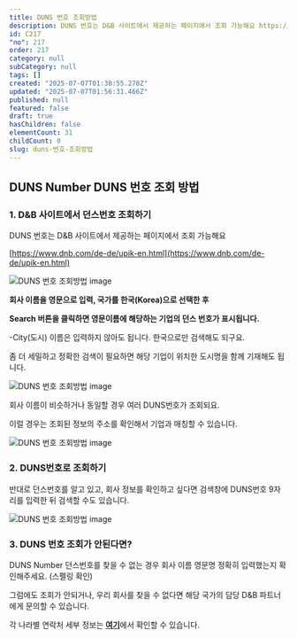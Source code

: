 ```yaml
---
title: DUNS 번호 조회방법
description: DUNS 번호는 D&B 사이트에서 제공하는 페이지에서 조회 가능해요 https://www. dnb. com/de-de/upik-en.
id: C217
"no": 217
order: 217
category: null
subCategory: null
tags: []
created: "2025-07-07T01:38:55.278Z"
updated: "2025-07-07T01:56:31.466Z"
published: null
featured: false
draft: true
hasChildren: false
elementCount: 31
childCount: 0
slug: duns-번호-조회방법
---
```


## DUNS Number DUNS 번호 조회 방법



### 1. D&B 사이트에서 던스번호 조회하기



DUNS 번호는 D&B 사이트에서 제공하는 페이지에서 조회 가능해요

[https://www.dnb.com/de-de/upik-en.html](https://www.dnb.com/de-de/upik-en.html)

![DUNS 번호 조회방법 image](https://image.lemoncloud.io/a67250a7-9d1b-41b0-842f-32dc42042e53)

**회사 이름을 영문으로 입력, 국가를 한국(Korea)으로 선택한 후**

**Search 버튼을 클릭하면 영문이름에 해당하는 기업의 던스 번호가 표시됩니다.**

-City(도시) 이름은 입력하지 않아도 됩니다. 한국으로만 검색해도 되구요.

좀 더 세밀하고 정확한 검색이 필요하면 해당 기업이 위치한 도시명을 함께 기재해도 됩니다.



![DUNS 번호 조회방법 image](https://image.lemoncloud.io/e34b5de1-93fe-4972-bda1-cd7c65b240da)



회사 이름이 비슷하거나 동일할 경우 여러 DUNS번호가 조회되요.

이럴 경우는 조회된 정보의 주소를 확인해서 기업과 매칭할 수 있습니다.

![DUNS 번호 조회방법 image](https://image.lemoncloud.io/c77a2ea9-90f8-4e8e-b6c0-55f7cf9a993f)



### 2. DUNS번호로 조회하기



반대로 던스번호를 알고 있고, 회사 정보를 확인하고 싶다면 검색창에 DUNS번호 9자리를 입력한 뒤 검색할 수도 있습니다.

![DUNS 번호 조회방법 image](https://image.lemoncloud.io/55094109-5646-457b-bd7b-32701f5756c4)



### 3. DUNS 번호 조회가 안된다면?



DUNS Number 던스번호를 찾을 수 없는 경우 회사 이름 영문명 정확히 입력했는지 확인해주세요. (스펠링 확인)

그럼에도 조회가 안되거나, 우리 회사를 찾을 수 없다면 해당 국가의 담당 D&B 파트너에게 문의할 수 있습니다.

각 나라별 연락처 세부 정보는 [**여기**](https://www.dnb.com/de-de/upik-en/contact-upik.html)에서 확인할 수 있습니다.
